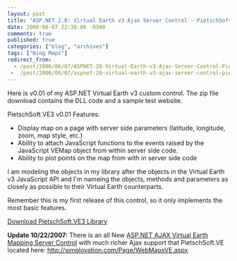 ```yaml
---
layout: post
title: "ASP.NET 2.0: Virtual Earth v3 Ajax Server Control - PietschSoft.VE3 v0.01"
date: 2006-06-07 22:38:00 -0500
comments: true
published: true
categories: ["blog", "archives"]
tags: ["Bing Maps"]
redirect_from: 
  - /post/2006/06/07/ASPNET-20-Virtual-Earth-v3-Ajax-Server-Control-PietschSoftVE3-v001
 -  /post/2006/06/07/aspnet-20-virtual-earth-v3-ajax-server-control-pietschsoftve3-v001
---
```

<!-- more -->
<p>
Here is v0.01 of my ASP.NET Virtual Earth v3 custom control. The zip file download contains the DLL code and a sample test website.
</p>
<p>
PietschSoft.VE3 v0.01 Features:
</p>
<ul>
	<li>Display map on a page with server side parameters (latitude, longitude, zoom, map style, etc.) </li>
	<li>Ability to attach JavaScript functions to the events raised by the JavaScript VEMap object from within server side code. </li>
	<li>Ability to plot points on the map from with in server side code</li>
</ul>
<p>
I am modeling the objects in my library after the objects in the Virtual Earth v3 JavaScript API and I&#39;m nameing the objects, methods and parameters as closely as possible&nbsp;to their Virtual Earth counterparts.
</p>
<p>
Remember this is my first release of this control, so it only implements the most basic features.
</p>
<p>
<a href="http://codeplex.com/pietschsoftve3">Download PietschSoft.VE3 Library</a>
</p>
<p>
<strong>Update 10/22/2007:</strong> There is an all New <a href="http://simplovation.com/Page/WebMapsVE.aspx">ASP.NET AJAX Virtual Earth Mapping Server Control</a> with much richer Ajax support that PietschSoft.VE located here: <a href="http://simplovation.com/Page/WebMapsVE.aspx">http://simplovation.com/Page/WebMapsVE.aspx</a> 
</p>
